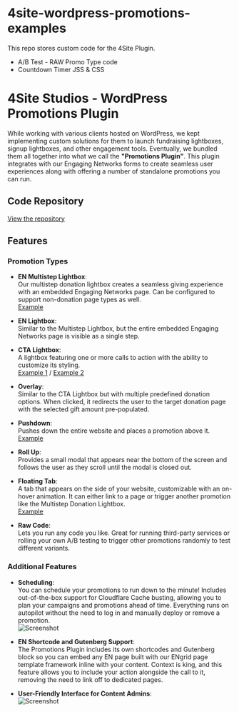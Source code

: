 # 4site-wordpress-promotions-examples
This repo stores custom code for the 4Site Plugin. 
- A/B Test - RAW Promo Type code
- Countdown Timer JSS & CSS

# 4Site Studios - WordPress Promotions Plugin

While working with various clients hosted on WordPress, we kept implementing custom solutions for them to launch fundraising lightboxes, signup lightboxes, and other engagement tools. Eventually, we bundled them all together into what we call the **"Promotions Plugin"**. This plugin integrates with our Engaging Networks forms to create seamless user experiences along with offering a number of standalone promotions you can run.

## Code Repository

[View the repository](https://github.com/4site-interactive-studios/4site-wordpress-promotions) <!-- Add link to the code repository here -->

## Features

### Promotion Types
- **EN Multistep Lightbox**:  
  Our multistep donation lightbox creates a seamless giving experience with an embedded Engaging Networks page. Can be configured to support non-donation page types as well.  
  [Example](https://apps.4sitestudios.com/fernando/peta/multistep-lightbox/video/) <!-- Add link to example -->

- **EN Lightbox**:  
  Similar to the Multistep Lightbox, but the entire embedded Engaging Networks page is visible as a single step.

- **CTA Lightbox**:  
  A lightbox featuring one or more calls to action with the ability to customize its styling.  
  [Example 1](https://cln.sh/k5d47CbW) / [Example 2](https://cln.sh/cnPkZT5X) <!-- Add links to examples -->

- **Overlay**:  
  Similar to the CTA Lightbox but with multiple predefined donation options. When clicked, it redirects the user to the target donation page with the selected gift amount pre-populated.

- **Pushdown**:  
  Pushes down the entire website and places a promotion above it.  
  [Example](https://cln.sh/1LPyNnSb) <!-- Add link to example -->

- **Roll Up**:  
  Provides a small modal that appears near the bottom of the screen and follows the user as they scroll until the modal is closed out.

- **Floating Tab**:  
  A tab that appears on the side of your website, customizable with an on-hover animation. It can either link to a page or trigger another promotion like the Multistep Donation Lightbox.  
  [Example](https://cln.sh/Vd2Qg3Fr) <!-- Add link to example -->

- **Raw Code**:  
  Lets you run any code you like. Great for running third-party services or rolling your own A/B testing to trigger other promotions randomly to test different variants.

### Additional Features
- **Scheduling**:  
  You can schedule your promotions to run down to the minute! Includes out-of-the-box support for Cloudflare Cache busting, allowing you to plan your campaigns and promotions ahead of time. Everything runs on autopilot without the need to log in and manually deploy or remove a promotion.  
  ![Screenshot](https://cln.sh/1sQkKnGJ) <!-- Add link to screenshot -->

- **EN Shortcode and Gutenberg Support**:  
  The Promotions Plugin includes its own shortcodes and Gutenberg block so you can embed any EN page built with our ENgrid page template framework inline with your content. Context is king, and this feature allows you to include your action alongside the call to it, removing the need to link off to dedicated pages.

- **User-Friendly Interface for Content Admins**:  
  ![Screenshot](https://cln.sh/1LPyNnSb) <!-- Add link to screenshot -->
